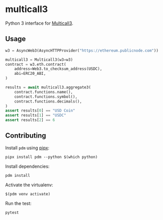 # multicall3

Python 3 interface for [Multicall3](https://www.multicall3.com/).

## Usage

```python
w3 = AsyncWeb3(AsyncHTTPProvider("https://ethereum.publicnode.com"))

multicall3 = Multicall3(w3=w3)
contract = w3.eth.contract(
    address=Web3.to_checksum_address(USDC),
    abi=ERC20_ABI,
)

results = await multicall3.aggregate3(
    contract.functions.name(),
    contract.functions.symbol(),
    contract.functions.decimals(),
)
assert results[0] == "USD Coin"
assert results[1] == "USDC"
assert results[2] == 6
```

## Contributing

Install `pdm` using [pipx](https://github.com/pypa/pipx):

```shell
pipx install pdm --python $(which python)
```

Install dependencies:

```shell
pdm install
```

Activate the virtualenv:

```shell
$(pdm venv activate)
```

Run the test:

```shell
pytest
```
